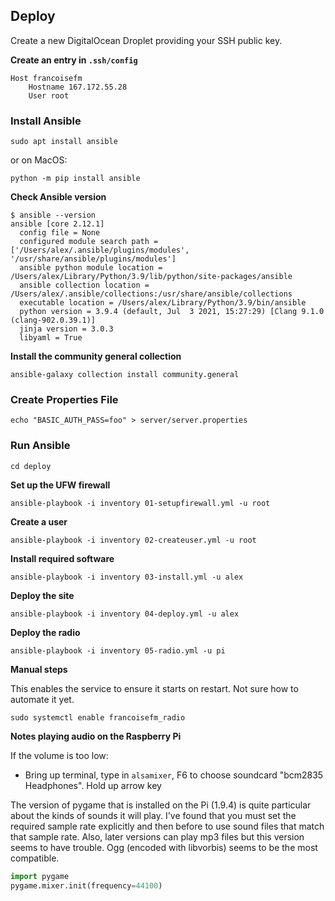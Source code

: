 ## Deploy

Create a new DigitalOcean Droplet providing your SSH public key.

**Create an entry in `.ssh/config`**
```commandline
Host francoisefm
    Hostname 167.172.55.28
    User root
```

### Install Ansible
```commandline
sudo apt install ansible
```

or on MacOS:

```commandline
python -m pip install ansible
```

**Check Ansible version**
```commandline
$ ansible --version
ansible [core 2.12.1]
  config file = None
  configured module search path = ['/Users/alex/.ansible/plugins/modules', '/usr/share/ansible/plugins/modules']
  ansible python module location = /Users/alex/Library/Python/3.9/lib/python/site-packages/ansible
  ansible collection location = /Users/alex/.ansible/collections:/usr/share/ansible/collections
  executable location = /Users/alex/Library/Python/3.9/bin/ansible
  python version = 3.9.4 (default, Jul  3 2021, 15:27:29) [Clang 9.1.0 (clang-902.0.39.1)]
  jinja version = 3.0.3
  libyaml = True
```


**Install the community general collection**
```commandline
ansible-galaxy collection install community.general
```

### Create Properties File
```commandline
echo "BASIC_AUTH_PASS=foo" > server/server.properties
```

### Run Ansible

```commandline
cd deploy
```

**Set up the UFW firewall**
```commandline
ansible-playbook -i inventory 01-setupfirewall.yml -u root
```
**Create a user**
```commandline
ansible-playbook -i inventory 02-createuser.yml -u root
```
**Install required software**
```commandline
ansible-playbook -i inventory 03-install.yml -u alex
```
**Deploy the site**
```commandline
ansible-playbook -i inventory 04-deploy.yml -u alex
```
**Deploy the radio**
```commandline
ansible-playbook -i inventory 05-radio.yml -u pi
```

**Manual steps**

This enables the service to ensure it starts on restart. Not sure how to automate it yet.
```
sudo systemctl enable francoisefm_radio
```

**Notes playing audio on the Raspberry Pi**

If the volume is too low:
* Bring up terminal, type in `alsamixer`, F6 to choose soundcard "bcm2835 Headphones". Hold up arrow key

The version of pygame that is installed on the Pi (1.9.4) is quite particular about the kinds of sounds it will play. I've found that you must set the required sample rate explicitly and then before to use sound files that match that sample rate. Also, later versions can play mp3 files but this version seems to have trouble. Ogg (encoded with libvorbis) seems to be the most compatible.

```python
import pygame
pygame.mixer.init(frequency=44100)
```